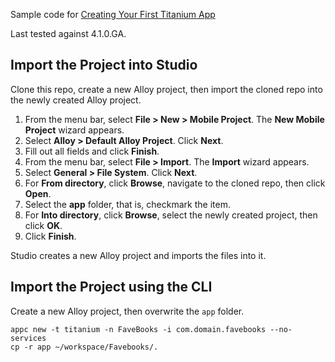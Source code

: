 Sample code for
[Creating Your First Titanium App](http://docs.appcelerator.com/platform/latest/#!/guide/Creating_Your_First_Titanium_App)

Last tested against 4.1.0.GA.

## Import the Project into Studio

Clone this repo, create a new Alloy project, then import the cloned repo into
the newly created Alloy project.

  1. From the menu bar, select **File > New > Mobile Project**. The **New Mobile
     Project** wizard appears.
  2. Select **Alloy > Default Alloy Project**.  Click **Next**.
  3. Fill out all fields and click **Finish**.
  4. From the menu bar, select **File > Import**. The **Import** wizard appears.
  5. Select **General > File System**. Click **Next**.
  6. For **From directory**, click **Browse**, navigate to the cloned repo, then click **Open**.
  7. Select the **app** folder, that is, checkmark the item.
  8. For **Into directory**, click **Browse**, select the newly created project, then click **OK**.
  9. Click **Finish**.

Studio creates a new Alloy project and imports the files into it.

## Import the Project using the CLI

Create a new Alloy project, then overwrite the `app` folder.

    appc new -t titanium -n FaveBooks -i com.domain.favebooks --no-services
    cp -r app ~/workspace/Favebooks/.
